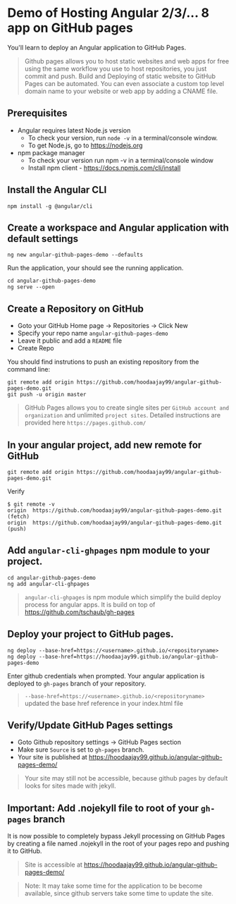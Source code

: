 # Demo of Hosting Angular 2/3/... 8 app on GitHub pages

You'll learn to deploy an Angular application to GitHub Pages.

> Github pages allows you to host static websites and web apps for free using the same workflow you use to host repositories, you just commit and push. Build and Deploying of static website to GitHub Pages can be automated. You can even associate a custom top level domain name to your website or web app by adding a CNAME file.


## Prerequisites
- Angular requires latest Node.js version
  - To check your version, run `node -v` in a terminal/console window.
  - To get Node.js, go to https://nodejs.org
- npm package manager
  - To check your version run npm -v in a terminal/console window
  - Install npm client - https://docs.npmjs.com/cli/install
  
## Install the Angular CLI

```shell
npm install -g @angular/cli
```

## Create a workspace and Angular application with default settings

```
ng new angular-github-pages-demo --defaults
```

Run the application, your should see the running application.

```
cd angular-github-pages-demo
ng serve --open
```


## Create a Repository on GitHub

- Goto your GitHub Home page -> Repositories -> Click New
- Specify your repo name `angular-github-pages-demo`
- Leave it public and add a `README` file
- Create Repo

You should find instrutions to push an existing repository from the command line:

```
git remote add origin https://github.com/hoodaajay99/angular-github-pages-demo.git
git push -u origin master
```
> GitHub Pages allows you to create single sites per `GitHub account and organization` and unlimited `project sites`. Detailed instructions are provided here `https://pages.github.com/` 

## In your angular project, add new remote for GitHub

```
git remote add origin https://github.com/hoodaajay99/angular-github-pages-demo.git
```

Verify

```
$ git remote -v
origin	https://github.com/hoodaajay99/angular-github-pages-demo.git (fetch)
origin	https://github.com/hoodaajay99/angular-github-pages-demo.git (push)
```

## Add `angular-cli-ghpages` npm module to your project. 

```
cd angular-github-pages-demo
ng add angular-cli-ghpages
```

> `angular-cli-ghpages` is npm module which simplify the build deploy process for angular apps. It is build on top of https://github.com/tschaub/gh-pages

## Deploy your project to GitHub pages.

```
ng deploy --base-href=https://<username>.github.io/<repositoryname>
ng deploy --base-href=https://hoodaajay99.github.io/angular-github-pages-demo
```

Enter github credentials when prompted.
Your angular application is deployed to `gh-pages` branch of your repository.

> `--base-href=https://<username>.github.io/<repositoryname>` updated the base href reference in your index.html file

## Verify/Update GitHub Pages settings

- Goto Github repository settings -> GitHub Pages section
- Make sure `Source` is set to `gh-pages` branch. 
- Your site is published at https://hoodaajay99.github.io/angular-github-pages-demo/

> Your site may still not be accessible, because github pages by default looks for sites made with jekyll.


## **Important:** Add .nojekyll file to root of your `gh-pages` branch

It is now possible to completely bypass Jekyll processing on GitHub Pages by creating a file named .nojekyll in the root of your pages repo and pushing it to GitHub.

> Site is accessible at https://hoodaajay99.github.io/angular-github-pages-demo/

> Note: It may take some time for the application to be become available, since github servers take some time to update the site.

